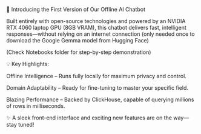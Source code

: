 🚀 Introducing the First Version of Our Offline AI Chatbot

Built entirely with open-source technologies and powered by an NVIDIA RTX 4060 laptop GPU (8GB VRAM), this chatbot delivers fast, intelligent responses—without relying on an internet connection (only needed once to download the Google Gemma model from Hugging Face)

(Check Notebooks folder for step-by-step demonstration)

💡 Key Highlights:

Offline Intelligence – Runs fully locally for maximum privacy and control.

Domain Adaptability – Ready for fine-tuning to master your specific field.

Blazing Performance – Backed by ClickHouse, capable of querying millions of rows in milliseconds.

✨ A sleek front-end interface and exciting new features are on the way—stay tuned!
